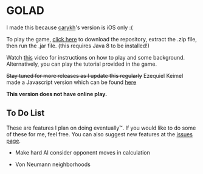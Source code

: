 # GOLAD
I made this because [carykh](https://www.youtube.com/user/carykh)'s version is iOS only :(

To play the game, [click here](https://github.com/hanss314/GOLAD/archive/master.zip) to download the repository, extract the .zip file, then run the .jar file. (this requires Java 8 to be installed!)
  
Watch [this](https://www.youtube.com/watch?v=JkGZ2Hl1l8c) video for instructions on how to play and some background. Alternatively, you can play the tutorial provided in the game.

~~Stay tuned for more releases as I update this regularly~~
Ezequiel Keimel made a Javascript version which can be found [here](https://popclom.github.io/GOLAD/)

**This version does not have online play.**

## To Do List

These are features I plan on doing eventually™. If you would like to do some of these for me, feel free. You can also suggest new features at the [issues page](https://github.com/hanss314/GOLAD/issues).

- Make hard AI consider opponent moves in calculation

- Von Neumann neighborhoods 
